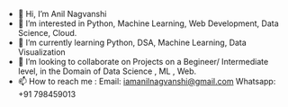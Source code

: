 - 👋 Hi, I’m Anil Nagvanshi
- 👀 I’m interested in Python, Machine Learning, Web Development, Data Science, Cloud.
- 🌱 I’m currently learning Python, DSA, Machine Learning, Data Visualization
- 💞️ I’m looking to collaborate on Projects on a Begineer/ Intermediate level, in the Domain of Data Science , ML , Web.
- 📫 How to reach me :
        Email: iamanilnagvanshi@gmail.com
        Whatsapp: +91 798459013

<!---
Kakashi27/Kakashi27 is a ✨ special ✨ repository because its `README.md` (this file) appears on your GitHub profile.
You can click the Preview link to take a look at your changes.
--->
